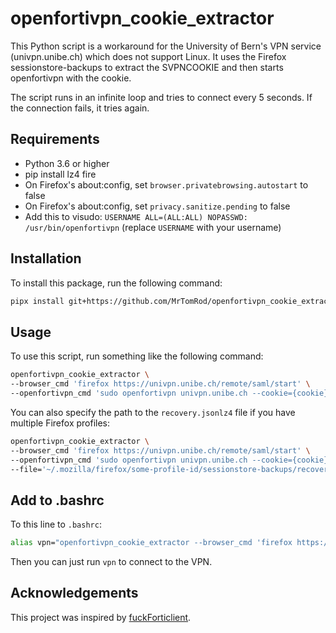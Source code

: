 # openfortivpn_cookie_extractor

This Python script is a workaround for the University of Bern's VPN service (univpn.unibe.ch) which does not support Linux. It uses the Firefox sessionstore-backups to extract the SVPNCOOKIE and then
starts openfortivpn with the cookie.

The script runs in an infinite loop and tries to connect every 5 seconds. If the connection fails, it tries again.

## Requirements

- Python 3.6 or higher
- pip install lz4 fire
- On Firefox's about:config, set `browser.privatebrowsing.autostart` to false
- On Firefox's about:config, set `privacy.sanitize.pending` to false
- Add this to visudo: `USERNAME ALL=(ALL:ALL) NOPASSWD: /usr/bin/openfortivpn` (replace `USERNAME` with your username)

## Installation

To install this package, run the following command:

```bash
pipx install git+https://github.com/MrTomRod/openfortivpn_cookie_extractor
```

## Usage

To use this script, run something like the following command:

```bash
openfortivpn_cookie_extractor \
--browser_cmd 'firefox https://univpn.unibe.ch/remote/saml/start' \
--openfortivpn_cmd 'sudo openfortivpn univpn.unibe.ch --cookie={cookie}'
```

You can also specify the path to the `recovery.jsonlz4` file if you have multiple Firefox profiles:

```bash
openfortivpn_cookie_extractor \
--browser_cmd 'firefox https://univpn.unibe.ch/remote/saml/start' \
--openfortivpn_cmd 'sudo openfortivpn univpn.unibe.ch --cookie={cookie}' \
--file='~/.mozilla/firefox/some-profile-id/sessionstore-backups/recovery.jsonlz4'
```

## Add to .bashrc

To this line to `.bashrc`:

```bash
alias vpn="openfortivpn_cookie_extractor --browser_cmd 'firefox https://univpn.unibe.ch/remote/saml/start' --openfortivpn_cmd 'sudo openfortivpn univpn.unibe.ch' --cookie={cookie}"
```

Then you can just run `vpn` to connect to the VPN.

## Acknowledgements

This project was inspired by [fuckForticlient](https://github.com/nonamed01/fuckForticlient/).
